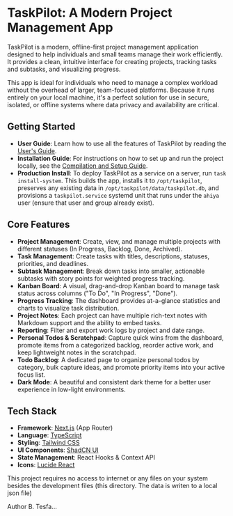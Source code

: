 # TaskPilot: A Modern Project Management App

TaskPilot is a modern, offline-first project management application designed to help individuals and small teams manage their work efficiently. It provides a clean, intuitive interface for creating projects, tracking tasks and subtasks, and visualizing progress.

This app is ideal for individuals who need to manage a complex workload without the overhead of larger, team-focused platforms. Because it runs entirely on your local machine, it's a perfect solution for use in secure, isolated, or offline systems where data privacy and availability are critical.

## Getting Started

-   **User Guide**: Learn how to use all the features of TaskPilot by reading the [User's Guide](./USERS_GUIDE.md).
-   **Installation Guide**: For instructions on how to set up and run the project locally, see the [Compilation and Setup Guide](./COMPILE_GUIDE.md).
-   **Production Install**: To deploy TaskPilot as a service on a server, run `task install-system`. This builds the app, installs it to `/opt/taskpilot`, preserves any existing data in `/opt/taskpilot/data/taskpilot.db`, and provisions a `taskpilot.service` systemd unit that runs under the `ahiya` user (ensure that user and group already exist).

## Core Features

-   **Project Management**: Create, view, and manage multiple projects with different statuses (In Progress, Backlog, Done, Archived).
-   **Task Management**: Create tasks with titles, descriptions, statuses, priorities, and deadlines.
-   **Subtask Management**: Break down tasks into smaller, actionable subtasks with story points for weighted progress tracking.
-   **Kanban Board**: A visual, drag-and-drop Kanban board to manage task status across columns ("To Do", "In Progress", "Done").
-   **Progress Tracking**: The dashboard provides at-a-glance statistics and charts to visualize task distribution.
-   **Project Notes**: Each project can have multiple rich-text notes with Markdown support and the ability to embed tasks.
-   **Reporting**: Filter and export work logs by project and date range.
-   **Personal Todos & Scratchpad**: Capture quick wins from the dashboard, promote items from a categorized backlog, reorder active work, and keep lightweight notes in the scratchpad.
-   **Todo Backlog**: A dedicated page to organize personal todos by category, bulk capture ideas, and promote priority items into your active focus list.
-   **Dark Mode**: A beautiful and consistent dark theme for a better user experience in low-light environments.

## Tech Stack

-   **Framework**: [Next.js](https://nextjs.org/) (App Router)
-   **Language**: [TypeScript](https://www.typescriptlang.org/)
-   **Styling**: [Tailwind CSS](https://tailwindcss.com/)
-   **UI Components**: [ShadCN UI](https://ui.shadcn.com/)
-   **State Management**: React Hooks & Context API
-   **Icons**: [Lucide React](https://lucide.dev/guide/packages/lucide-react)

This project requires no access to internet or any files on your system besides the development files (this directory. The data is writen to a local json file)

Author B. Tesfa...
